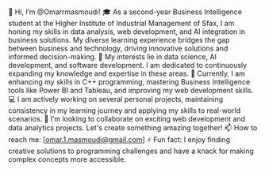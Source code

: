 👋 Hi, I’m @Omarrmasmoudi!
🎓 As a second-year Business Intelligence student at the Higher Institute of Industrial Management of Sfax, I am honing my skills in data analysis, web development, and AI integration in business solutions. My diverse learning experience bridges the gap between business and technology, driving innovative solutions and informed decision-making.
👀 My interests lie in data science, AI development, and software development. I am dedicated to continuously expanding my knowledge and expertise in these areas.
🌱 Currently, I am enhancing my skills in C++ programming, mastering Business Intelligence tools like Power BI and Tableau, and improving my web development skills.
💻 I am actively working on several personal projects, maintaining consistency in my learning journey and applying my skills to real-world scenarios.
💞️ I’m looking to collaborate on exciting web development and data analytics projects. Let's create something amazing together!
📫 How to reach me: [omar.1.masmoudi@gmail.com]
⚡ Fun fact: I enjoy finding creative solutions to programming challenges and have a knack for making complex concepts more accessible.

<!---
Omarrmasmoudi/Omarrmasmoudi is a ✨ special ✨ repository because its `README.md` (this file) appears on your GitHub profile.
You can click the Preview link to take a look at your changes.
--->
